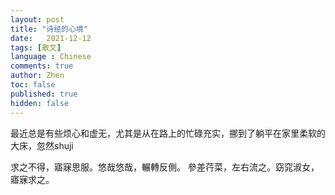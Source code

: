 ```yaml
---
layout: post
title: "诗经的心境"
date:   2021-12-12
tags: [散文]
language : Chinese
comments: true
author: Zhen
toc: false
published: true
hidden: false
---
```

最近总是有些烦心和虚无，尤其是从在路上的忙碌充实，挪到了躺平在家里柔软的大床，忽然shuji


求之不得，寤寐思服。悠哉悠哉，輾轉反側。
參差荇菜，左右流之。窈窕淑女，寤寐求之。
<!--stackedit_data:
eyJoaXN0b3J5IjpbMTQxNDMzNTU4Nl19
-->